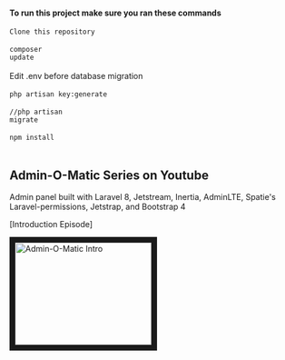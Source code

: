 
#### To run this project make sure you ran these commands
<code>Clone this repository</code><br><br>
<code>composer update</code><br><br>
Edit .env before database migration<br><br>
<code>php artisan key:generate</code><br><br>
<code>//php artisan migrate</code><br><br>
<code>npm install</code><br><br>



## Admin-O-Matic Series on Youtube

Admin panel built with Laravel 8, Jetstream, Inertia, AdminLTE, Spatie's Laravel-permissions, Jetstrap, and Bootstrap 4

[Introduction Episode]

<a href="http://www.youtube.com/watch?feature=player_embedded&v=1L8B7pGOBdc
" target="_blank"><img src="http://img.youtube.com/vi/1L8B7pGOBdc/0.jpg" 
alt="Admin-O-Matic Intro" width="240" height="180" border="10" /></a>
